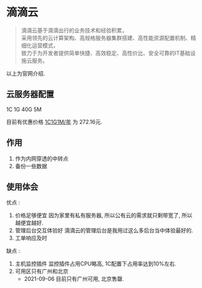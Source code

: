 # 滴滴云

> 滴滴云基于滴滴出行的业务技术和经验积累，  
> 采用领先的云计算架构、高规格服务器集群搭建、高性能资源配置机制、精细化运营模式，  
> 致力于为开发者提供简单快捷、高效稳定、高性价比、安全可靠的IT基础设施云服务。

以上为官网介绍.

## 云服务器配置

1C 1G 40G 5M

目前有优惠价格 [1C1G1M/年](https://www.didiyun.com/activity.html?invite=2cMQdd7bDmo#annually) 为 272.16元.

## 作用

1. 作为内网穿透的中转点
2. 备份一些数据

## 使用体会

优点 :

1. 价格足够便宜
   因为家里有私有服务器, 所以公有云的需求就只剩带宽了, 所以越便宜越好.
2. 管理后台交互体验好
   滴滴云的管理后台是我用过这么多后台当中体验最好的.
3. 工单响应及时

缺点 :

1. 主机监控插件
   监控插件占用CPU略高, 1C配置下占用率达到10%左右.
2. 可用区只有广州和北京
   * 2021-09-06 目前只有广州可用, 北京售罄.

